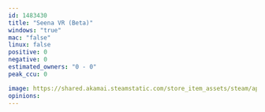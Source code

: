 ```yaml
---
id: 1483430
title: "Seena VR (Beta)"
windows: "true"
mac: "false"
linux: false
positive: 0
negative: 0
estimated_owners: "0 - 0"
peak_ccu: 0

image: https://shared.akamai.steamstatic.com/store_item_assets/steam/apps/1483430/header.jpg?t=1621386911
opinions:
---
```

